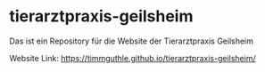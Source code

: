 # tierarztpraxis-geilsheim
Das ist ein Repository für die Website der Tierarztpraxis Geilsheim

Website Link: https://timmguthle.github.io/tierarztpraxis-geilsheim/